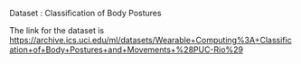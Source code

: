 Dataset : Classification of Body Postures

The link for the dataset is https://archive.ics.uci.edu/ml/datasets/Wearable+Computing%3A+Classification+of+Body+Postures+and+Movements+%28PUC-Rio%29
